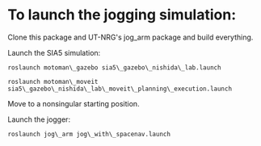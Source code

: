 # To launch the jogging simulation:

Clone this package and UT-NRG's jog_arm package and build everything.

Launch the SIA5 simulation:

```roslaunch motoman\_gazebo sia5\_gazebo\_nishida\_lab.launch```

```roslaunch motoman\_moveit sia5\_gazebo\_nishida\_lab\_moveit\_planning\_execution.launch```

Move to a nonsingular starting position.

Launch the jogger:

```roslaunch jog\_arm jog\_with\_spacenav.launch```
